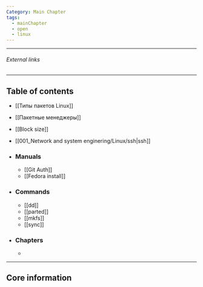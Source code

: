 ```yaml
---
Category: Main Chapter
tags:
  - mainChapter
  - open
  - linux
---
```


---
###### External links

---
## Table of contents
- [[Типы пакетов Linux]]
- [[Пакетные менеджеры]]
- [[Block size]]
- [[001_Network and system enginering/Linux/ssh|ssh]]
- ### Manuals
	- [[Git Auth]]
	- [[Fedora install]]
- ### Commands
	- [[dd]]
	- [[parted]]
	- [[mkfs]]
	- [[sync]]

- ### Chapters
	- 

---
## Core information

